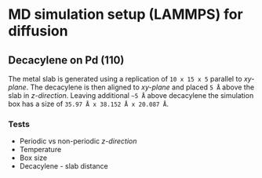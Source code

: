 # MD simulation setup (LAMMPS) for diffusion

## Decacylene on Pd (110)

The metal slab is generated using a replication of `10 x 15 x 5` parallel to *xy-plane*.
The decacylene is then aligned to *xy-plane* and placed `5 Å` above the slab in *z-direction*.
Leaving additional `~5 Å` above decacylene the simulation box has a size of `35.97 Å x 38.152 Å x 20.087 Å`.

### Tests
-   Periodic vs non-periodic *z-direction*
-   Temperature
-   Box size
-   Decacylene - slab distance


<script src="https://3Dmol.csb.pitt.edu/build/3Dmol-min.js"></script>

<div style="height: 300px; width: 500px;"
  class='viewer_3Dmoljs' data-datatype='xyz'
  data-backgroundcolor='0xffffff'
  data-href='/mol/Pd110_DC.xyz'
  data-style='stick'>
</div>
